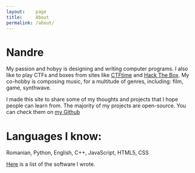 ```yaml
---
layout:    page
title:     About
permalink: /about/
---
```


# Nandre

My passion and hobyy  is designing and writing computer programs. I also like to play CTFs and boxes from sites like [CTFtime](https://ctftime.org/) and [Hack The Box](https://www.hackthebox.eu/). My co-hobby is composing music, for a multitude of genres, including: film, game, synthwave. 

I made this site to share some of my thoughts and projects that I hope people can learn from. The majority of my projects are open-source. You can check them on [my Github](https://github.com/nan-dre)

# Languages I know:

Romanian, Python, English, C++, JavaScript, HTML5, CSS

[Here](/software) is a list of the software I wrote.
